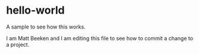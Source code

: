 # hello-world
A sample to see how this works.

I am Matt Beeken and I am editing this file to see how to 
commit a change to a project. 
